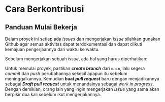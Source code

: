 # Cara Berkontribusi

## Panduan Mulai Bekerja

Dalam proyek ini setiap ada _issues_ dan mengerjakan _issue_ silahkan gunakan Github agar semua aktivitas dapat terdokumentasi dan dapat diikuti kemajuan pengerjaannya dari waktu ke waktu.

Sebelum mengerjakan sebuah _issue_, ada hal yang harus diperhatikan:

Untuk memulai proyek, pastikan **_create branch_** dari `main`, lalu segera *commit* dan *push* perubahannya sekecil apapun itu sebelum meninggalkannya. Kemudian **buat _pull request_** baru dengan menjadikannya sebagai **_Draft pull request_** [untuk menandainya sebagai _work in progress_](https://docs.github.com/en/github/collaborating-with-pull-requests/proposing-changes-to-your-work-with-pull-requests/about-pull-requests#draft-pull-requests). Dengan demikian, orang lain yang ingin mengerjakan _issue_ yang sama akan berpikir dua kali sebelum ikut mengerjakannya.
